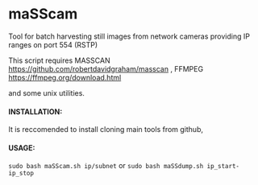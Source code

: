 # maSScam
Tool for batch harvesting still images from network cameras providing IP ranges on port 554 (RSTP)


This script requires MASSCAN https://github.com/robertdavidgraham/masscan , FFMPEG https://ffmpeg.org/download.html

and some unix utilities.

#### INSTALLATION:

It is reccomended to install cloning main tools from github,




#### USAGE: 
`sudo bash maSScam.sh ip/subnet` or `sudo bash maSSdump.sh ip_start-ip_stop` 


